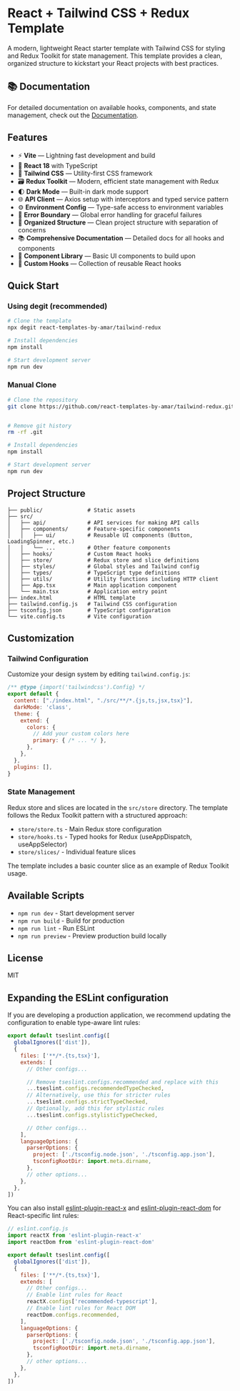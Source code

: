 # React + Tailwind CSS + Redux Template

A modern, lightweight React starter template with Tailwind CSS for styling and Redux Toolkit for state management. This template provides a clean, organized structure to kickstart your React projects with best practices.

## 📚 Documentation

For detailed documentation on available hooks, components, and state management, check out the [Documentation](/docs/README.md).

## Features

- ⚡️ **Vite** — Lightning fast development and build
- 🔄 **React 18** with TypeScript
- 🎨 **Tailwind CSS** — Utility-first CSS framework
- 🗃️ **Redux Toolkit** — Modern, efficient state management with Redux
- 🌓 **Dark Mode** — Built-in dark mode support
- 🌐 **API Client** — Axios setup with interceptors and typed service pattern
- ⚙️ **Environment Config** — Type-safe access to environment variables
- 🔧 **Error Boundary** — Global error handling for graceful failures
- 📁 **Organized Structure** — Clean project structure with separation of concerns
- 📚 **Comprehensive Documentation** — Detailed docs for all hooks and components
- 🧩 **Component Library** — Basic UI components to build upon
- 🔌 **Custom Hooks** — Collection of reusable React hooks

## Quick Start

### Using degit (recommended)

```bash
# Clone the template
npx degit react-templates-by-amar/tailwind-redux

# Install dependencies
npm install

# Start development server
npm run dev
```

### Manual Clone

```bash
# Clone the repository
git clone https://github.com/react-templates-by-amar/tailwind-redux.git


# Remove git history
rm -rf .git

# Install dependencies
npm install

# Start development server
npm run dev
```

## Project Structure

```
├── public/              # Static assets
├── src/
│   ├── api/             # API services for making API calls
│   ├── components/      # Feature-specific components
│   │   ├── ui/          # Reusable UI components (Button, LoadingSpinner, etc.)
│   │   └── ...          # Other feature components
│   ├── hooks/           # Custom React hooks
│   ├── store/           # Redux store and slice definitions
│   ├── styles/          # Global styles and Tailwind config
│   ├── types/           # TypeScript type definitions
│   ├── utils/           # Utility functions including HTTP client
│   ├── App.tsx          # Main application component
│   └── main.tsx         # Application entry point
├── index.html           # HTML template
├── tailwind.config.js   # Tailwind CSS configuration
├── tsconfig.json        # TypeScript configuration
└── vite.config.ts       # Vite configuration
```

## Customization

### Tailwind Configuration

Customize your design system by editing `tailwind.config.js`:

```js
/** @type {import('tailwindcss').Config} */
export default {
  content: ["./index.html", "./src/**/*.{js,ts,jsx,tsx}"],
  darkMode: 'class',
  theme: {
    extend: {
      colors: {
        // Add your custom colors here
        primary: { /* ... */ },
      },
    },
  },
  plugins: [],
}
```

### State Management

Redux store and slices are located in the `src/store` directory. The template follows the Redux Toolkit pattern with a structured approach:

- `store/store.ts` - Main Redux store configuration
- `store/hooks.ts` - Typed hooks for Redux (useAppDispatch, useAppSelector)
- `store/slices/` - Individual feature slices

The template includes a basic counter slice as an example of Redux Toolkit usage.

## Available Scripts

- `npm run dev` - Start development server
- `npm run build` - Build for production
- `npm run lint` - Run ESLint
- `npm run preview` - Preview production build locally

## License

MIT

## Expanding the ESLint configuration

If you are developing a production application, we recommend updating the configuration to enable type-aware lint rules:

```js
export default tseslint.config([
  globalIgnores(['dist']),
  {
    files: ['**/*.{ts,tsx}'],
    extends: [
      // Other configs...

      // Remove tseslint.configs.recommended and replace with this
      ...tseslint.configs.recommendedTypeChecked,
      // Alternatively, use this for stricter rules
      ...tseslint.configs.strictTypeChecked,
      // Optionally, add this for stylistic rules
      ...tseslint.configs.stylisticTypeChecked,

      // Other configs...
    ],
    languageOptions: {
      parserOptions: {
        project: ['./tsconfig.node.json', './tsconfig.app.json'],
        tsconfigRootDir: import.meta.dirname,
      },
      // other options...
    },
  },
])
```

You can also install [eslint-plugin-react-x](https://github.com/Rel1cx/eslint-react/tree/main/packages/plugins/eslint-plugin-react-x) and [eslint-plugin-react-dom](https://github.com/Rel1cx/eslint-react/tree/main/packages/plugins/eslint-plugin-react-dom) for React-specific lint rules:

```js
// eslint.config.js
import reactX from 'eslint-plugin-react-x'
import reactDom from 'eslint-plugin-react-dom'

export default tseslint.config([
  globalIgnores(['dist']),
  {
    files: ['**/*.{ts,tsx}'],
    extends: [
      // Other configs...
      // Enable lint rules for React
      reactX.configs['recommended-typescript'],
      // Enable lint rules for React DOM
      reactDom.configs.recommended,
    ],
    languageOptions: {
      parserOptions: {
        project: ['./tsconfig.node.json', './tsconfig.app.json'],
        tsconfigRootDir: import.meta.dirname,
      },
      // other options...
    },
  },
])
```
